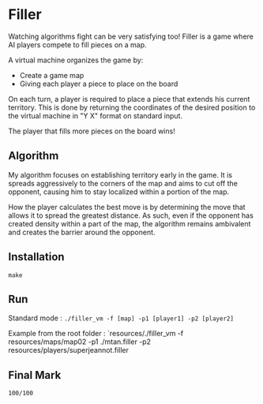 # Filler

Watching algorithms fight can be very satisfying too!
Filler is a game where AI players compete to fill pieces on a map.

A virtual machine organizes the game by:
- Create a game map
- Giving each player a piece to place on the board

On each turn, a player is required to place a piece that extends his current territory. This is done by returning the coordinates of the desired position to the virtual machine in "Y X" format on standard input. 

The player that fills more pieces on the board wins!

## Algorithm

My algorithm focuses on establishing territory early in the game. It is spreads aggressively to the corners of the map and aims to cut off the opponent, causing him to stay localized within a portion of the map.

How the player calculates the best move is by determining the move that allows it to spread the greatest distance. As such, even if the opponent has created density within a part of the map, the algorithm remains ambivalent and creates the barrier around the opponent.

## Installation

`make`

## Run

Standard mode : 
`./filler_vm -f [map] -p1 [player1] -p2 [player2]`

Example from the root folder : 
`resources/./filler_vm -f resources/maps/map02 -p1 ./mtan.filler -p2 resources/players/superjeannot.filler

## Final Mark

`100/100`
